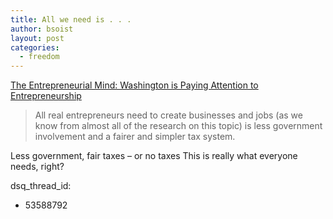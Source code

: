 ```yaml
---
title: All we need is . . .
author: bsoist
layout: post
categories:
  - freedom
---
```

[The Entrepreneurial Mind: Washington is Paying Attention to Entrepreneurship][1]  


> All real entrepreneurs need to create businesses and jobs (as we know from almost all of the research on this topic) is less government involvement and a fairer and simpler tax system.

Less government, fair taxes &#8211; or no taxes <i class="fa fa-smile-o"></i> This is really what everyone needs, right?

 [1]: http://forum.belmont.edu/cornwall/archives/003083.html
dsq_thread_id:
  - 53588792
